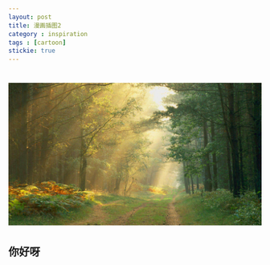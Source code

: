```yaml
---
layout: post
title: 漫画插图2
category : inspiration
tags : [cartoon]
stickie: true
---
```


# ![](https://github.com/cedar333/cedar333.github.io/blob/master/images/forest_one.jpg?raw=true)
## 你好呀